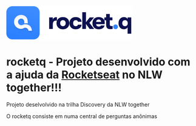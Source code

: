<img src="/public/images/logo.svg" alt="Rocket.Q Logo">

# rocketq - Projeto desenvolvido com a ajuda da <a href="https://rocketseat.com.br/">Rocketseat<a/> no NLW together!!!

  <p> Projeto deselvolvido na trilha Discovery da NLW together </p>
  <p> O rocketq consiste em numa central de perguntas anônimas </p>
